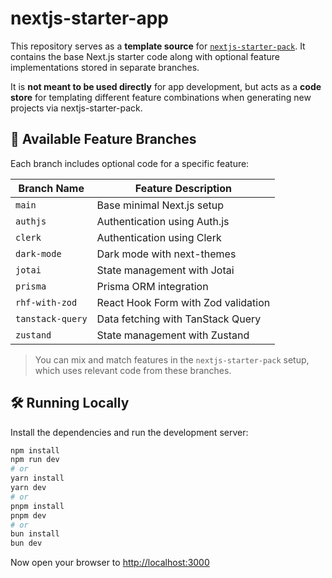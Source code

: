 # nextjs-starter-app

This repository serves as a **template source** for [`nextjs-starter-pack`](htthttps://github.com/shubhankarval/nextjs-starter-pack). It contains the base Next.js starter code along with optional feature implementations stored in separate branches.

It is **not meant to be used directly** for app development, but acts as a **code store** for templating different feature combinations when generating new projects via nextjs-starter-pack.

## 🧩 Available Feature Branches

Each branch includes optional code for a specific feature:

| Branch Name      | Feature Description                 |
| ---------------- | ----------------------------------- |
| `main`           | Base minimal Next.js setup          |
| `authjs`         | Authentication using Auth.js        |
| `clerk`          | Authentication using Clerk          |
| `dark-mode`      | Dark mode with next-themes          |
| `jotai`          | State management with Jotai         |
| `prisma`         | Prisma ORM integration              |
| `rhf-with-zod`   | React Hook Form with Zod validation |
| `tanstack-query` | Data fetching with TanStack Query   |
| `zustand`        | State management with Zustand       |

> You can mix and match features in the `nextjs-starter-pack` setup, which uses relevant code from these branches.

## 🛠️ Running Locally

Install the dependencies and run the development server:

```bash
npm install
npm run dev
# or
yarn install
yarn dev
# or
pnpm install
pnpm dev
# or
bun install
bun dev
```

Now open your browser to [http://localhost:3000](http://localhost:3000) 
